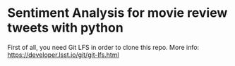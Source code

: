 # Sentiment Analysis for movie review tweets with python
First of all, you need Git LFS in order to clone this repo. More info: https://developer.lsst.io/git/git-lfs.html
